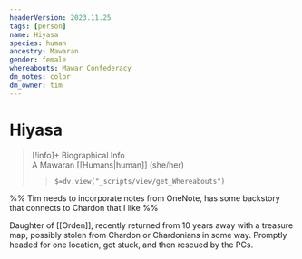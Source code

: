 ```yaml
---
headerVersion: 2023.11.25
tags: [person]
name: Hiyasa
species: human
ancestry: Mawaran
gender: female
whereabouts: Mawar Confederacy
dm_notes: color
dm_owner: tim
---
```

# Hiyasa
>[!info]+ Biographical Info  
> A Mawaran [[Humans|human]] (she/her)  
>> `$=dv.view("_scripts/view/get_Whereabouts")`

%% Tim needs to incorporate notes from OneNote, has some backstory that connects to Chardon that I like %%

Daughter of [[Orden]], recently returned from 10 years away with a treasure map, possibly stolen from Chardon or Chardonians in some way. Promptly headed for one location, got stuck, and then rescued by the PCs.